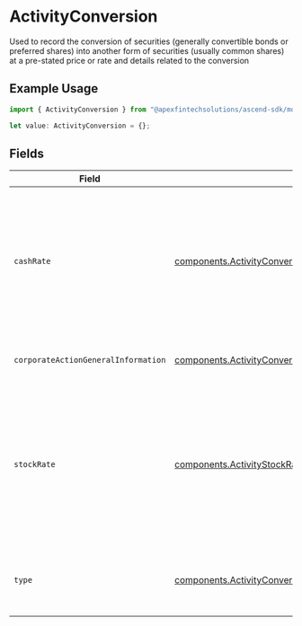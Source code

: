 # ActivityConversion

Used to record the conversion of securities (generally convertible bonds or preferred shares) into another form of securities (usually common shares) at a pre-stated price or rate and details related to the conversion

## Example Usage

```typescript
import { ActivityConversion } from "@apexfintechsolutions/ascend-sdk/models/components";

let value: ActivityConversion = {};
```

## Fields

| Field                                                                                                                                            | Type                                                                                                                                             | Required                                                                                                                                         | Description                                                                                                                                      | Example                                                                                                                                          |
| ------------------------------------------------------------------------------------------------------------------------------------------------ | ------------------------------------------------------------------------------------------------------------------------------------------------ | ------------------------------------------------------------------------------------------------------------------------------------------------ | ------------------------------------------------------------------------------------------------------------------------------------------------ | ------------------------------------------------------------------------------------------------------------------------------------------------ |
| `cashRate`                                                                                                                                       | [components.ActivityConversionCashRate](../../models/components/activityconversioncashrate.md)                                                   | :heavy_minus_sign:                                                                                                                               | The rate (raw value, not a percentage, example: 50% will be .5 in this field) at which cash will be disbursed to the shareholder                 | {<br/>"value": "0.25"<br/>}                                                                                                                      |
| `corporateActionGeneralInformation`                                                                                                              | [components.ActivityConversionCorporateActionGeneralInformation](../../models/components/activityconversioncorporateactiongeneralinformation.md) | :heavy_minus_sign:                                                                                                                               | Common fields for corporate actions                                                                                                              |                                                                                                                                                  |
| `stockRate`                                                                                                                                      | [components.ActivityStockRate](../../models/components/activitystockrate.md)                                                                     | :heavy_minus_sign:                                                                                                                               | The rate (raw value, not a percentage, example: 50% will be .5 in this field) at which shares will be disbursed to the shareholder               | {<br/>"value": "0.25"<br/>}                                                                                                                      |
| `type`                                                                                                                                           | [components.ActivityConversionType](../../models/components/activityconversiontype.md)                                                           | :heavy_minus_sign:                                                                                                                               | The subtype for the corporate action event                                                                                                       | CASH                                                                                                                                             |